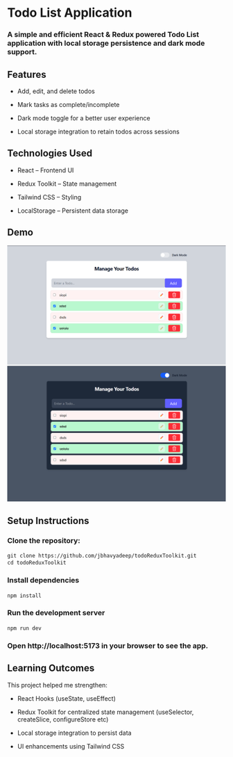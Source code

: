 # Todo List Application

### A simple and efficient React & Redux powered Todo List application with local storage persistence and dark mode support.

## Features

* Add, edit, and delete todos

* Mark tasks as complete/incomplete

* Dark mode toggle for a better user experience

* Local storage integration to retain todos across sessions

## Technologies Used

* React – Frontend UI

* Redux Toolkit – State management

* Tailwind CSS – Styling

* LocalStorage – Persistent data storage

## Demo

![alt text](image.png)
![alt text](image-1.png)

## Setup Instructions

### Clone the repository:
```
git clone https://github.com/jbhavyadeep/todoReduxToolkit.git
cd todoReduxToolkit
```
### Install dependencies
```
npm install
```
### Run the development server
```
npm run dev
```
### Open http://localhost:5173 in your browser to see the app.

## Learning Outcomes
This project helped me strengthen:

* React Hooks (useState, useEffect)

* Redux Toolkit for centralized state management (useSelector, createSlice, configureStore etc)

* Local storage integration to persist data

* UI enhancements using Tailwind CSS

